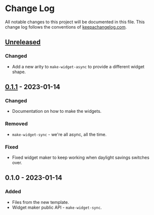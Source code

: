 # Change Log
All notable changes to this project will be documented in this file. This change log follows the conventions of [keepachangelog.com](http://keepachangelog.com/).

## [Unreleased]
### Changed
- Add a new arity to `make-widget-async` to provide a different widget shape.

## [0.1.1] - 2023-01-14
### Changed
- Documentation on how to make the widgets.

### Removed
- `make-widget-sync` - we're all async, all the time.

### Fixed
- Fixed widget maker to keep working when daylight savings switches over.

## 0.1.0 - 2023-01-14
### Added
- Files from the new template.
- Widget maker public API - `make-widget-sync`.

[Unreleased]: https://sourcehost.site/your-name/conway-life/compare/0.1.1...HEAD
[0.1.1]: https://sourcehost.site/your-name/conway-life/compare/0.1.0...0.1.1
